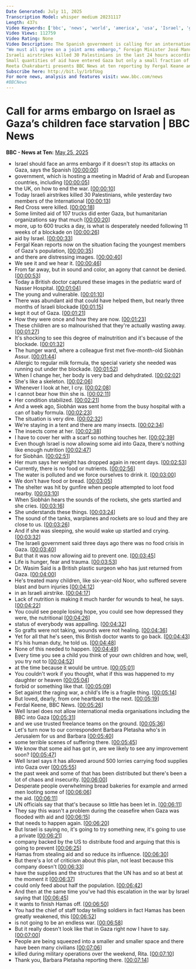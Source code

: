```yaml
---
Date Generated: July 11, 2025
Transcription Model: whisper medium 20231117
Length: 437s
Video Keywords: ['bbc', 'news', 'world', 'america', 'usa', 'Israel', 'genocide', 'Gaza', 'war', 'crimes', 'illegal', 'Netanyahu', 'criminal', 'court', 'occupied', 'territories', 'aid', 'food', 'water', 'medical', 'supplies', 'West', 'Bank', 'UN', 'United', 'Nations', 'Security', 'Council', 'atrocity', 'atrocities', 'starvation', 'hunger', 'weapon', 'Palestinian', 'terror', 'Hamas', 'terrorism', 'airstrike', 'European', 'hospital', 'humanitarian', 'killed', 'injured', 'bombed', 'arrest', 'warrants', 'Hague', 'ICC', 'Trump', 'October', '7th', 'hostages', 'ethnic', 'cleansing', 'famine', 'Spain', 'arms', 'embargo', 'icc', 'prosecutor', 'medicine', 'blockade', 'blocked', 'US', 'Breaking', 'India', 'crisis', 'risk']
Video Views: 112759
Video Rating: None
Video Description: The Spanish government is calling for an international arms embargo on the Israeli government to end the war and the humanitarian catastrophe in the Gaza Strip.
"We must all agree on a joint arms embargo," Foreign Minister José Manuel Albares told journalists at the start of an international meeting on the crisis in the Spanish capital. "The last thing the Middle East needs right now is weapons."
Israeli airstrikes killed 30 Palestinians in the last 24 hours according to Gaza’s Hamas-controlled health ministry. 
Small quantities of aid have entered Gaza but only a small fraction of what is required to prevent mass starvation.  There   is desperate need for food, water and medicine, with Gaza’s youngest children the most vulnerable.
Reeta Chakrabarti presents BBC News at ten reporting by Fergal Keane and Barbara Plett Usher.
Subscribe here: http://bit.ly/1rbfUog
For more news, analysis and features visit: www.bbc.com/news 
#BBCNews
---
```


# Call for arms embargo on Israel as Gaza’s children face starvation | BBC News
**BBC - News at Ten:** [May 25, 2025](https://www.youtube.com/watch?v=l0UCWS1lDxk)
*  Israel should face an arms embargo if it doesn't stop its attacks on Gaza, says the Spanish [[00:00:00](https://www.youtube.com/watch?v=l0UCWS1lDxk&t=0.0s)]
*  government, which is hosting a meeting in Madrid of Arab and European countries, including [[00:00:05](https://www.youtube.com/watch?v=l0UCWS1lDxk&t=5.72s)]
*  the UK, on how to end the war. [[00:00:10](https://www.youtube.com/watch?v=l0UCWS1lDxk&t=10.3s)]
*  Today Israeli airstrikes killed 30 Palestinians, while yesterday two members of the International [[00:00:13](https://www.youtube.com/watch?v=l0UCWS1lDxk&t=13.200000000000001s)]
*  Red Cross were killed. [[00:00:18](https://www.youtube.com/watch?v=l0UCWS1lDxk&t=18.52s)]
*  Some limited aid of 107 trucks did enter Gaza, but humanitarian organizations say that much [[00:00:20](https://www.youtube.com/watch?v=l0UCWS1lDxk&t=20.54s)]
*  more, up to 600 trucks a day, is what is desperately needed following 11 weeks of a blockade on [[00:00:26](https://www.youtube.com/watch?v=l0UCWS1lDxk&t=26.880000000000003s)]
*  aid by Israel. [[00:00:33](https://www.youtube.com/watch?v=l0UCWS1lDxk&t=33.160000000000004s)]
*  Fergal Kean reports now on the situation facing the youngest members of Gaza's population, [[00:00:35](https://www.youtube.com/watch?v=l0UCWS1lDxk&t=35.08s)]
*  and there are distressing images. [[00:00:40](https://www.youtube.com/watch?v=l0UCWS1lDxk&t=40.52s)]
*  We see it and we hear it. [[00:00:46](https://www.youtube.com/watch?v=l0UCWS1lDxk&t=46.64s)]
*  From far away, but in sound and color, an agony that cannot be denied. [[00:00:53](https://www.youtube.com/watch?v=l0UCWS1lDxk&t=53.64s)]
*  Today a British doctor captured these images in the pediatric ward of Nasser Hospital. [[00:01:04](https://www.youtube.com/watch?v=l0UCWS1lDxk&t=64.48s)]
*  The young and vulnerable. [[00:01:10](https://www.youtube.com/watch?v=l0UCWS1lDxk&t=70.76s)]
*  There was abundant aid that could have helped them, but nearly three months of Israeli blockade [[00:01:15](https://www.youtube.com/watch?v=l0UCWS1lDxk&t=75.36s)]
*  kept it out of Gaza. [[00:01:21](https://www.youtube.com/watch?v=l0UCWS1lDxk&t=81.47999999999999s)]
*  How they were once and how they are now. [[00:01:23](https://www.youtube.com/watch?v=l0UCWS1lDxk&t=83.96s)]
*  These children are so malnourished that they're actually wasting away. [[00:01:27](https://www.youtube.com/watch?v=l0UCWS1lDxk&t=87.44s)]
*  It's shocking to see this degree of malnutrition and it's because of the blockade. [[00:01:32](https://www.youtube.com/watch?v=l0UCWS1lDxk&t=92.83999999999999s)]
*  The hunger ward, where a colleague first met five-month-old Siobhán Assur. [[00:01:44](https://www.youtube.com/watch?v=l0UCWS1lDxk&t=104.32s)]
*  Allergic to regular milk formula, the special variety she needed was running out under the blockade. [[00:01:52](https://www.youtube.com/watch?v=l0UCWS1lDxk&t=112.32s)]
*  When I change her, her body is very bad and dehydrated. [[00:02:02](https://www.youtube.com/watch?v=l0UCWS1lDxk&t=122.0s)]
*  She's like a skeleton. [[00:02:06](https://www.youtube.com/watch?v=l0UCWS1lDxk&t=126.88s)]
*  Whenever I look at her, I cry. [[00:02:08](https://www.youtube.com/watch?v=l0UCWS1lDxk&t=128.84s)]
*  I cannot bear how thin she is. [[00:02:11](https://www.youtube.com/watch?v=l0UCWS1lDxk&t=131.64s)]
*  Her condition stabilized. [[00:02:21](https://www.youtube.com/watch?v=l0UCWS1lDxk&t=141.79999999999998s)]
*  And a week ago, Siobhán was sent home from the busy hospital with a can of baby formula. [[00:02:23](https://www.youtube.com/watch?v=l0UCWS1lDxk&t=143.4s)]
*  The situation is very dire. [[00:02:32](https://www.youtube.com/watch?v=l0UCWS1lDxk&t=152.07999999999998s)]
*  We're staying in a tent and there are many insects. [[00:02:34](https://www.youtube.com/watch?v=l0UCWS1lDxk&t=154.07999999999998s)]
*  The insects come at her. [[00:02:38](https://www.youtube.com/watch?v=l0UCWS1lDxk&t=158.28s)]
*  I have to cover her with a scarf so nothing touches her. [[00:02:39](https://www.youtube.com/watch?v=l0UCWS1lDxk&t=159.51999999999998s)]
*  Even though Israel is now allowing some aid into Gaza, there's nothing like enough nutrition [[00:02:47](https://www.youtube.com/watch?v=l0UCWS1lDxk&t=167.48000000000002s)]
*  for Siobhán. [[00:02:51](https://www.youtube.com/watch?v=l0UCWS1lDxk&t=171.72s)]
*  Her mum says her weight has dropped again in recent days. [[00:02:53](https://www.youtube.com/watch?v=l0UCWS1lDxk&t=173.48000000000002s)]
*  Currently, there is no food or nutrients. [[00:02:56](https://www.youtube.com/watch?v=l0UCWS1lDxk&t=176.88s)]
*  The water is polluted and we force ourselves to drink it. [[00:03:00](https://www.youtube.com/watch?v=l0UCWS1lDxk&t=180.96s)]
*  We don't have food or bread. [[00:03:05](https://www.youtube.com/watch?v=l0UCWS1lDxk&t=185.16000000000003s)]
*  The shelter was hit by gunfire when people attempted to loot food nearby. [[00:03:10](https://www.youtube.com/watch?v=l0UCWS1lDxk&t=190.70000000000002s)]
*  When Siobhán hears the sounds of the rockets, she gets startled and she cries. [[00:03:16](https://www.youtube.com/watch?v=l0UCWS1lDxk&t=196.1s)]
*  She understands these things. [[00:03:24](https://www.youtube.com/watch?v=l0UCWS1lDxk&t=204.38s)]
*  The sound of the tanks, warplanes and rockets are so loud and they are close to us. [[00:03:26](https://www.youtube.com/watch?v=l0UCWS1lDxk&t=206.54s)]
*  And if she was sleeping, she would wake up startled and crying. [[00:03:32](https://www.youtube.com/watch?v=l0UCWS1lDxk&t=212.66s)]
*  The Israeli government said three days ago there was no food crisis in Gaza. [[00:03:40](https://www.youtube.com/watch?v=l0UCWS1lDxk&t=220.14s)]
*  But that it was now allowing aid to prevent one. [[00:03:45](https://www.youtube.com/watch?v=l0UCWS1lDxk&t=225.14s)]
*  Life is hunger, fear and trauma. [[00:03:53](https://www.youtube.com/watch?v=l0UCWS1lDxk&t=233.54s)]
*  Dr. Wasim Said is a British plastic surgeon who has just returned from Gaza. [[00:04:00](https://www.youtube.com/watch?v=l0UCWS1lDxk&t=240.54s)]
*  He's treated many children, like six-year-old Noor, who suffered severe blast and burn injuries [[00:04:12](https://www.youtube.com/watch?v=l0UCWS1lDxk&t=252.57999999999998s)]
*  in an Israeli airstrike. [[00:04:17](https://www.youtube.com/watch?v=l0UCWS1lDxk&t=257.98s)]
*  Lack of nutrition is making it much harder for wounds to heal, he says. [[00:04:22](https://www.youtube.com/watch?v=l0UCWS1lDxk&t=262.26s)]
*  You could see people losing hope, you could see how depressed they were, the nutritional [[00:04:26](https://www.youtube.com/watch?v=l0UCWS1lDxk&t=266.98s)]
*  status of everybody was appalling. [[00:04:32](https://www.youtube.com/watch?v=l0UCWS1lDxk&t=272.90000000000003s)]
*  So grafts were not taking, wounds were not healing. [[00:04:36](https://www.youtube.com/watch?v=l0UCWS1lDxk&t=276.5s)]
*  Yet for all that he's seen, this British doctor wants to go back. [[00:04:43](https://www.youtube.com/watch?v=l0UCWS1lDxk&t=283.78000000000003s)]
*  It's his human duty, he told us. [[00:04:48](https://www.youtube.com/watch?v=l0UCWS1lDxk&t=288.1s)]
*  None of this needed to happen. [[00:04:49](https://www.youtube.com/watch?v=l0UCWS1lDxk&t=289.98s)]
*  Every time you see a child you think of your own children and how, well, you try not to [[00:04:52](https://www.youtube.com/watch?v=l0UCWS1lDxk&t=292.9s)]
*  at the time because it would be untrue. [[00:05:01](https://www.youtube.com/watch?v=l0UCWS1lDxk&t=301.38s)]
*  You couldn't work if you thought, what if this was happened to my daughter or heaven [[00:05:04](https://www.youtube.com/watch?v=l0UCWS1lDxk&t=304.26s)]
*  forbid or something like that. [[00:05:09](https://www.youtube.com/watch?v=l0UCWS1lDxk&t=309.58s)]
*  Set against the raging war, a child's life is a fragile thing. [[00:05:14](https://www.youtube.com/watch?v=l0UCWS1lDxk&t=314.38s)]
*  But loved, dearly, from one heartbeat to the next. [[00:05:19](https://www.youtube.com/watch?v=l0UCWS1lDxk&t=319.3s)]
*  Ferdal Keene, BBC News. [[00:05:26](https://www.youtube.com/watch?v=l0UCWS1lDxk&t=326.3s)]
*  Well Israel does not allow international media organisations including the BBC into Gaza [[00:05:31](https://www.youtube.com/watch?v=l0UCWS1lDxk&t=331.74s)]
*  and we use trusted freelance teams on the ground. [[00:05:36](https://www.youtube.com/watch?v=l0UCWS1lDxk&t=336.90000000000003s)]
*  Let's turn now to our correspondent Barbara Pletasha who's in Jerusalem for us and Barbara [[00:05:40](https://www.youtube.com/watch?v=l0UCWS1lDxk&t=340.58000000000004s)]
*  some terrible scenes of suffering there. [[00:05:45](https://www.youtube.com/watch?v=l0UCWS1lDxk&t=345.06s)]
*  We know that some aid has got in, are we likely to see any improvement soon? [[00:05:47](https://www.youtube.com/watch?v=l0UCWS1lDxk&t=347.9s)]
*  Well Israel says it has allowed around 500 lorries carrying food supplies into Gaza over [[00:05:55](https://www.youtube.com/watch?v=l0UCWS1lDxk&t=355.58s)]
*  the past week and some of that has been distributed but there's been a lot of chaos and insecurity. [[00:06:00](https://www.youtube.com/watch?v=l0UCWS1lDxk&t=360.7s)]
*  Desperate people overwhelming bread bakeries for example and armed men looting some of [[00:06:06](https://www.youtube.com/watch?v=l0UCWS1lDxk&t=366.53999999999996s)]
*  the aid. [[00:06:11](https://www.youtube.com/watch?v=l0UCWS1lDxk&t=371.14s)]
*  UN officials say that that's because so little has been let in. [[00:06:11](https://www.youtube.com/watch?v=l0UCWS1lDxk&t=371.97999999999996s)]
*  They say this wasn't a problem during the ceasefire when Gaza was flooded with aid and [[00:06:15](https://www.youtube.com/watch?v=l0UCWS1lDxk&t=375.54s)]
*  that needs to happen again. [[00:06:20](https://www.youtube.com/watch?v=l0UCWS1lDxk&t=380.1s)]
*  But Israel is saying no, it's going to try something new, it's going to use a private [[00:06:21](https://www.youtube.com/watch?v=l0UCWS1lDxk&t=381.66s)]
*  company backed by the US to distribute food and arguing that this is going to prevent [[00:06:25](https://www.youtube.com/watch?v=l0UCWS1lDxk&t=385.42s)]
*  Hamas from stealing aid and so reduce its influence. [[00:06:30](https://www.youtube.com/watch?v=l0UCWS1lDxk&t=390.5s)]
*  But there's a lot of criticism about this plan, not least because this company doesn't [[00:06:33](https://www.youtube.com/watch?v=l0UCWS1lDxk&t=393.54s)]
*  have the supplies and the structures that the UN has and so at best at the moment it [[00:06:37](https://www.youtube.com/watch?v=l0UCWS1lDxk&t=397.94s)]
*  could only feed about half the population. [[00:06:42](https://www.youtube.com/watch?v=l0UCWS1lDxk&t=402.88s)]
*  And then at the same time you've had this escalation in the war by Israel saying that [[00:06:45](https://www.youtube.com/watch?v=l0UCWS1lDxk&t=405.79999999999995s)]
*  it wants to finish Hamas off. [[00:06:50](https://www.youtube.com/watch?v=l0UCWS1lDxk&t=410.35999999999996s)]
*  You had the chief of staff today telling soldiers in fact Hamas has been greatly weakened, this [[00:06:52](https://www.youtube.com/watch?v=l0UCWS1lDxk&t=412.64s)]
*  is not going to be an endless war. [[00:06:58](https://www.youtube.com/watch?v=l0UCWS1lDxk&t=418.2s)]
*  But it really doesn't look like that in Gaza right now I have to say. [[00:07:00](https://www.youtube.com/watch?v=l0UCWS1lDxk&t=420.88s)]
*  People are being squeezed into a smaller and smaller space and there have been many civilians [[00:07:06](https://www.youtube.com/watch?v=l0UCWS1lDxk&t=426.0s)]
*  killed during military operations over the weekend, Rita. [[00:07:10](https://www.youtube.com/watch?v=l0UCWS1lDxk&t=430.82s)]
*  Thank you, Barbara Pletasha reporting there. [[00:07:14](https://www.youtube.com/watch?v=l0UCWS1lDxk&t=434.38s)]
